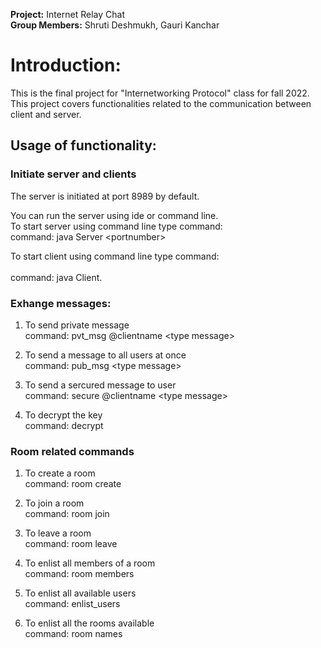 **Project:** Internet Relay Chat<br />
**Group Members:** Shruti Deshmukh, Gauri Kanchar 

# Introduction:
This is the final project for "Internetworking Protocol" class for fall 2022. <br />
This project covers functionalities related to the communication between client and server. 

## Usage of functionality:

### Initiate server and clients
The server is initiated at port 8989 by default.

You can run the server using ide or command line.<br />
To start server using command line type command:<br />
command: java Server \<portnumber>

To start client using command line type command:<br />  
command: java Client.
  
### Exhange messages:

1. To send private message<br />
command: pvt_msg @clientname \<type message>

2. To send a message to all users at once<br />
command: pub_msg \<type message>

3. To send a sercured message to user<br />
command: secure <key> @clientname \<type message>

4. To decrypt the key<br />
command: decrypt <key>
 
### Room related commands

1. To create a room<br />
command: room create <room name>

2. To join a room<br />
command: room join <room name>

3. To leave a room<br />
command: room leave <room name>

4. To enlist all members of a room<br />
command: room members <room name>

5. To enlist all available users<br />
command: enlist_users

6. To enlist all the rooms available<br />
command: room names


